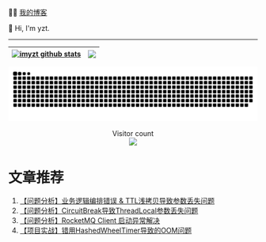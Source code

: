 :man_technologist:  [我的博客](http://imyzt.top)

👋 Hi, I'm yzt.

---------------------------------------------------------------------------------------------------------------------------------------------------------------------------------
| <a href="https://github.com/imyzt"><img align="center" src="https://github-readme-stats.vercel.app/api?username=imyzt&show_icons=true&include_all_commits=true&hide_border=true" alt="imyzt github stats" /></a> | <a href="https://github.com/imyzt"><img align="center" src="https://github-readme-stats.vercel.app/api/top-langs/?username=imyzt&layout=compact&hide_border=true" /></a> |
| ------------- | ------------- |


![snk](https://raw.githubusercontent.com/imyzt/imyzt/output/github-contribution-grid-snake.svg)

<p align="center">
  Visitor count<br>
  <img src="https://profile-counter.glitch.me/imyzt/count.svg" />
</p>

# 文章推荐
1. [【问题分析】业务逻辑编排错误 & TTL浅拷贝导致参数丢失问题](https://imyzt.github.io/post/ye-wu-luo-ji-bian-pai-cuo-wu-and-ttl-qian-kao-bei-dao-zhi-can-shu-diu-shi-wen-ti/)
2. [【问题分析】CircuitBreak导致ThreadLocal参数丢失问题](https://imyzt.github.io/post/circuitbreak-dao-zhi-threadlocal-can-shu-diu-shi-wen-ti/)
3. [【问题分析】RocketMQ Client 启动异常解决](https://imyzt.top/post/rocketmq-client-qi-dong-yi-chang-jie-jue/)
4. [【项目实战】错用HashedWheelTimer导致的OOM问题](https://imyzt.github.io/post/cuo-yong-hashedwheeltimer-dao-zhi-de-oom-wen-ti/)
